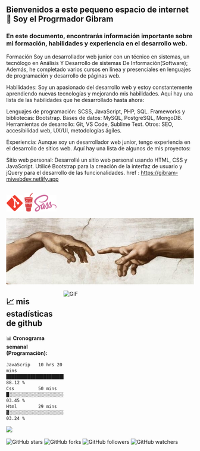 ## Bienvenidos a este pequeno espacio de internet 👋 Soy el Progrmador Gibram 

### En este documento, encontrarás información importante sobre mi formación, habilidades y experiencia en el desarrollo web.

Formación
Soy un desarrollador web junior con un técnico en sistemas, un tecnólogo en Análisis Y Desarrollo de sistemas De Información(Software); Además, he completado varios cursos en línea y presenciales en lenguajes de programación y desarrollo de páginas web.


Habilidades:
Soy un apasionado del desarrollo web y estoy constantemente aprendiendo nuevas tecnologías y mejorando mis habilidades. Aquí hay una lista de las habilidades que he desarrollado hasta ahora:

Lenguajes de programación: SCSS, JavaScript, PHP, SQL. 
Frameworks y bibliotecas: Bootstrap.
Bases de datos: MySQL, PostgreSQL, MongoDB.
Herramientas de desarrollo: Git, VS Code, Sublime Text.
Otros: SEO, accesibilidad web, UX/UI, metodologías ágiles.

Experiencia:
Aunque soy un desarrollador web junior, tengo experiencia en el desarrollo de sitios web. Aquí hay una lista de algunos de mis proyectos:

Sitio web personal: Desarrollé un sitio web personal usando HTML, CSS y JavaScript. Utilicé Bootstrap para la creación de la interfaz de usuario y jQuery para el desarrollo de las funcionalidades. href : https://gibram-miwebdev.netlify.app






## 

<code><img height = "45" src = "https://github.com/KevinGibram/KevinGibram/blob/main/img/HERRAMIENTAS/GIT.png?raw=true" ></code>
<code><img height = "50" src = "https://github.com/KevinGibram/KevinGibram/blob/main/img/HERRAMIENTAS/gulp.png?raw=true" ></code>
<code><img height = "45" src = "https://github.com/KevinGibram/KevinGibram/blob/main/img/HERRAMIENTAS/Sass.png?raw=true" ></code>



<!--imagen -->
<code><img width="848" height="178" src = "https://github.com/KevinGibram/KevinGibram/blob/main/img/compromiso.jpg?raw=true" ></code> 


<!-- GIF -->
<img align="right" alt="GIF" src="https://media.giphy.com/media/SWoSkN6DxTszqIKEqv/giphy.gif"  width="350" height="359">

## 📈 mis estadísticas de github

 📊 **Cronograma semanal (Programaciòn):**

```text
JavaScrip   10 hrs 20 mins  ██████████████████████░░░   88.12 %
Css         50 mins         █░░░░░░░░░░░░░░░░░░░░░░░░   03.45 %
Html        29 mins         ▓░░░░░░░░░░░░░░░░░░░░░░░░   03.24 %

``` 
<img src="https://github-readme-stats.vercel.app/api?username=KevinGibram&show_icons=true&theme=gotham">

![GitHub stars](https://img.shields.io/github/stars/KevinGibram/KevinGibram?style=social)
![GitHub forks](https://img.shields.io/github/forks/KevinGibram/KevinGibram?label=Fork&style=social)
![GitHub followers](https://img.shields.io/github/followers/KevinGibram?label=Follow&style=social)
![GitHub watchers](https://img.shields.io/github/watchers/KevinGibram/KevinGibram?style=social) 






